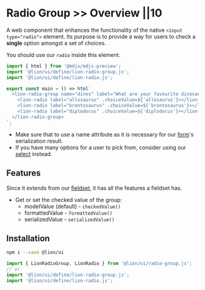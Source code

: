 # Radio Group >> Overview ||10

A web component that enhances the functionality of the native `<input type="radio">` element. Its purpose is to provide a way for users to check a **single** option amongst a set of choices.

You should use our `radio` inside this element.

```js script
import { html } from '@mdjs/mdjs-preview';
import '@lion/ui/define/lion-radio-group.js';
import '@lion/ui/define/lion-radio.js';
```

```js preview-story
export const main = () => html`
  <lion-radio-group name="dinos" label="What are your favourite dinosaurs?">
    <lion-radio label="allosaurus" .choiceValue=${'allosaurus'}></lion-radio>
    <lion-radio label="brontosaurus" .choiceValue=${'brontosaurus'}></lion-radio>
    <lion-radio label="diplodocus" .choiceValue=${'diplodocus'}></lion-radio>
  </lion-radio-group>
`;
```

- Make sure that to use a name attribute as it is necessary for our [form](../form/overview.md)'s serialization result.
- If you have many options for a user to pick from, consider using our [select](../select/overview.md) instead.

## Features

Since it extends from our [fieldset](../fieldset/overview.md), it has all the features a fieldset has.

- Get or set the checked value of the group:
  - modelValue (default) - `checkedValue()`
  - formattedValue - `formattedValue()`
  - serializedValue - `serializedValue()`

## Installation

```bash
npm i --save @lion/ui
```

```js
import { LionRadioGroup, LionRadio } from '@lion/ui/radio-group.js';
// or
import '@lion/ui/define/lion-radio-group.js';
import '@lion/ui/define/lion-radio.js';
```
